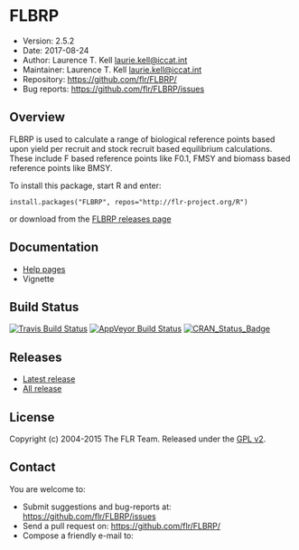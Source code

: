 
# FLBRP
- Version: 2.5.2
- Date: 2017-08-24
- Author: Laurence T. Kell <laurie.kell@iccat.int>
- Maintainer: Laurence T. Kell  <laurie.kell@iccat.int>
- Repository: <https://github.com/flr/FLBRP/>
- Bug reports: <https://github.com/flr/FLBRP/issues>

## Overview
FLBRP is used to calculate a range of biological reference points based upon yield per recruit and stock recruit based equilibrium calculations. These include F based reference points like F0.1, FMSY and biomass based reference points like BMSY.

To install this package, start R and enter:

	install.packages("FLBRP", repos="http://flr-project.org/R")

or download from the [FLBRP releases page](https://github.com/flr/FLBRP/releases/latest)

## Documentation
- [Help pages](http://flr-project.org/FLBRP)
- Vignette

## Build Status
[![Travis Build Status](https://travis-ci.org/flr/FLBRP.svg?branch=master)](https://travis-ci.org/flr/FLBRP)
[![AppVeyor Build Status](https://ci.appveyor.com/api/projects/status/github/flr/FLBRP?branch=master&svg=true)](https://ci.appveyor.com/project/flr/FLBRP)
[![CRAN_Status_Badge](http://www.r-pkg.org/badges/version/FLBRP)](https://cran.r-project.org/package=FLBRP)

## Releases
- [Latest release](https://github.com/flr/FLBRP/releases/tag/v2.5.20170109)
- [All release](https://github.com/flr/FLBRP/releases/)

## License
Copyright (c) 2004-2015 The FLR Team. Released under the [GPL v2](http://www.gnu.org/licenses/gpl-2.0.html).

## Contact
You are welcome to:

- Submit suggestions and bug-reports at: <https://github.com/flr/FLBRP/issues>
- Send a pull request on: <https://github.com/flr/FLBRP/>
- Compose a friendly e-mail to: <flrteam AT flr-project.org>
